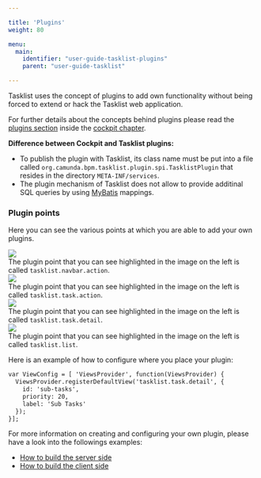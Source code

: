 ```yaml
---

title: 'Plugins'
weight: 80

menu:
  main:
    identifier: "user-guide-tasklist-plugins"
    parent: "user-guide-tasklist"

---
```



Tasklist uses the concept of plugins to add own functionality without being forced to extend or hack the Tasklist web application.

For further details about the concepts behind plugins please read the [plugins section](ref:#cockpit-plugins) inside the [cockpit chapter](ref:#cockpit).

<div class="alert alert-warning">
  <p><strong>Difference between Cockpit and Tasklist plugins:</strong></p>
  <ul>
    <li>To publish the plugin with Tasklist, its class name must be put into a file called <code>org.camunda.bpm.tasklist.plugin.spi.TasklistPlugin</code> that resides in the directory <code>META-INF/services</code>.</li>
    <li>The plugin mechanism of Tasklist does not allow to provide additinal SQL queries by using <a href="http://www.mybatis.org/">MyBatis</a> mappings.</li>
  </ul>
</div>

### Plugin points

Here you can see the various points at which you are able to add your own plugins.

<div class="row">
  <div class="col-xs-6 col-sm-6 col-md-3">
    <img data-img-thumb src="ref:asset:/assets/img/implementation-tasklist/plugin-points/tasklist-plugin-navbar-action.png" />
  </div>
  <div class="col-xs-6 col-sm-6 col-md-9">
    The plugin point that you can see highlighted in the image on the left is called <code>tasklist.navbar.action</code>.
  </div>
</div>

<div class="row">
  <div class="col-xs-6 col-sm-6 col-md-3">
    <img data-img-thumb src="ref:asset:/assets/img/implementation-tasklist/plugin-points/tasklist-plugin-task-action.png" />
  </div>
  <div class="col-xs-6 col-sm-6 col-md-9">
    The plugin point that you can see highlighted in the image on the left is called <code>tasklist.task.action</code>.
  </div>
</div>

<div class="row">
  <div class="col-xs-6 col-sm-6 col-md-3">
    <img data-img-thumb src="ref:asset:/assets/img/implementation-tasklist/plugin-points/tasklist-plugin-task-detail.png" />
  </div>
  <div class="col-xs-6 col-sm-6 col-md-9">
    The plugin point that you can see highlighted in the image on the left is called <code>tasklist.task.detail</code>.
  </div>
</div>

<div class="row">
  <div class="col-xs-6 col-sm-6 col-md-3">
    <img data-img-thumb src="ref:asset:/assets/img/implementation-tasklist/plugin-points/tasklist-plugin-list.png" />
  </div>
  <div class="col-xs-6 col-sm-6 col-md-9">
    The plugin point that you can see highlighted in the image on the left is called <code>tasklist.list</code>.
  </div>
</div>


Here is an example of how to configure where you place your plugin:

```html
var ViewConfig = [ 'ViewsProvider', function(ViewsProvider) {
  ViewsProvider.registerDefaultView('tasklist.task.detail', {
    id: 'sub-tasks',
    priority: 20,
    label: 'Sub Tasks'
  });
}];
```

For more information on creating and configuring your own plugin, please have a look into the followings examples:

* [How to build the server side](https://github.com/camunda/camunda-bpm-webapp/tree/master/webapp/src/main/java/org/camunda/bpm/tasklist/impl/plugin/standalonetask)
* [How to build the client side](https://github.com/camunda/camunda-bpm-webapp/tree/master/webapp/src/main/resources-plugin/standaloneTask/app)
